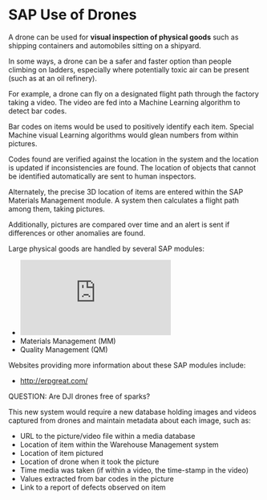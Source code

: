 # SAP Use of Drones

A drone can be used for <strong>visual inspection of physical goods</strong>
such as shipping containers and automobiles sitting on a shipyard.

In some ways, a drone can be a safer and faster option than people climbing on ladders, especially where potentially toxic air can be present (such as at an oil refinery).

For example, a drone can fly on a designated flight path through the factory
taking a video. The video are fed into a Machine Learning algorithm to detect bar codes. 

Bar codes on items would be used to positively identify each item. Special Machine visual Learning algorithms would glean numbers from within pictures.

Codes found are verified against the location in the system and the location is updated if inconsistencies are found. The location of objects that cannot be identified automatically are sent to human inspectors.

Alternately, the precise 3D location of items are entered within the SAP Materials Management module. A system then calculates a flight path among them, taking pictures. 

Additionally, pictures are compared over time and an alert is sent if differences or other anomalies are found.

Large physical goods are handled by several SAP modules:

   * ![Plant Maintenance = PM](http://www.erpgreat.com/sap-pm.htm)
   * Materials Management (MM)
   * Quality Management (QM)

Websites providing more information about these SAP modules include:

   * http://erpgreat.com/

QUESTION: Are DJI drones free of sparks?

This new system would require a new database holding images and videos captured from drones and maintain metadata about each image, such as:

   * URL to the picture/video file within a media database
   * Location of item within the Warehouse Management system
   * Location of item pictured
   * Location of drone when it took the picture
   * Time media was taken (if within a video, the time-stamp in the video)
   * Values extracted from bar codes in the picture
   * Link to a report of defects observed on item
